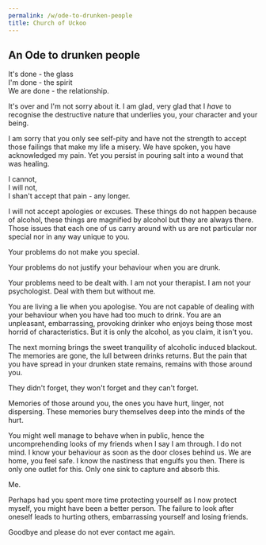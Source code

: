 ```yaml
---
permalink: /w/ode-to-drunken-people
title: Church of Uckoo
---
```


## An Ode to drunken people

It's done  - the glass  
I'm done  - the spirit  
We are done - the relationship.

It's over and I'm not sorry about it. I am glad, very glad that I *have* to recognise the destructive nature that underlies you, your character and your being.

I am sorry that you only see self-pity and have not the strength to accept those failings that make my life a misery. We have spoken, you have acknowledged my pain. Yet you persist in pouring salt into a wound that was healing. 

I cannot,  
I will not,  
I shan't accept that pain - any longer.

I will not accept apologies or excuses. These things do not happen because of alcohol, these things are magnified by alcohol but they are always there. Those issues that each one of us carry around with us are not particular nor special nor in any way unique to you. 

Your problems do not make you special.

Your problems do not justify your behaviour when you are drunk.

Your problems need to be dealt with. I am not your therapist. I am not your psychologist. Deal with them but without me.

You are living a lie when you apologise. You are not capable of dealing with your behaviour when you have had too much to drink. You are an unpleasant, embarrassing, provoking drinker who enjoys being those most horrid of characteristics. But it is only the alcohol, as you claim, it isn't you.

The next morning brings the sweet tranquility of alcoholic induced blackout. The memories are gone, the lull between drinks returns. But the pain that you have spread in your drunken state remains, remains with those around you. 

They didn't forget, they won't forget and they can't forget.

Memories of those around you, the ones you have hurt, linger, not dispersing. These memories bury themselves deep into the minds of the hurt.

You might well manage to behave when in public, hence the uncomprehending looks of my friends when I say I am through. I do not mind. I know your behaviour as soon as the door closes behind us. We are home, you feel safe. I know the nastiness that engulfs you then. There is only one outlet for this. Only one sink to capture and absorb this.

Me.

Perhaps had you spent more time protecting yourself as I now protect myself, you might have been a better person. The failure to look after oneself leads to hurting others, embarrassing yourself and losing friends.

Goodbye and please do not ever contact me again.